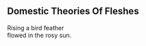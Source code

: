 Domestic Theories Of Fleshes
----------------------------
Rising a bird feather  
flowed in the rosy sun.  
